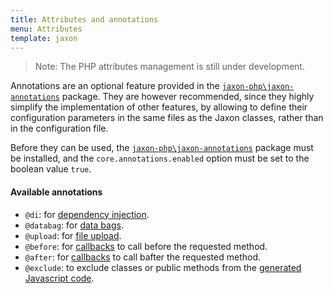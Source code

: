 ```yaml
---
title: Attributes and annotations
menu: Attributes
template: jaxon
---
```


> Note: The PHP attributes management is still under development.

Annotations are an optional feature provided in the [`jaxon-php\jaxon-annotations`](https://github.com/jaxon-php\jaxon-annotations) package.
They are however recommended, since they highly simplify the implementation of other features, by allowing to define their configuration parameters in the same files as the Jaxon classes, rather than in the configuration file.

Before they can be used, the [`jaxon-php\jaxon-annotations`](https://github.com/jaxon-php\jaxon-annotations) package must be installed, and the `core.annotations.enabled` option must be set to the boolean value `true`.

#### Available annotations

- `@di`: for [dependency injection](../../features/dependency-injection.html).
- `@databag`: for [data bags](../databags.html).
- `@upload`: for [file upload](../../features/upload.html).
- `@before`: for [callbacks](../../features/hooks.html) to call before the requested method.
- `@after`: for [callbacks](../../features/hooks.html) to call bafter the requested method.
- `@exclude`: to exclude classes or public methods from the [generated Javascript code](../../registrations/javascript.html).
